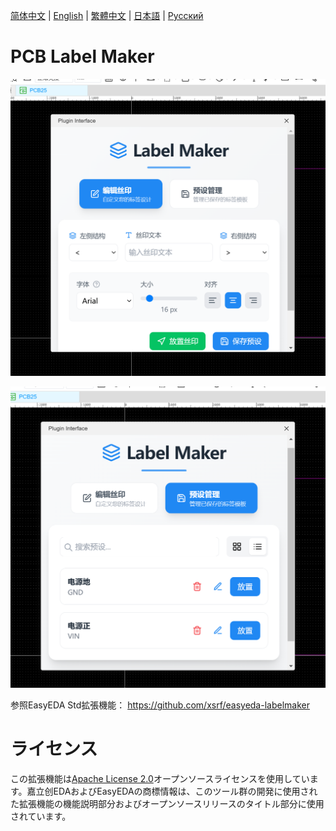 [简体中文](./README.md) | [English](./README.en.md) | [繁體中文](./README.zh-Hant.md) | [日本語](#) | [Русский](./README.ru.md)

# PCB Label Maker

![pic1](./images/plugin1.png)

![pic2](./images/plugin2.png)

参照EasyEDA Std拡張機能： https://github.com/xsrf/easyeda-labelmaker

# ライセンス

この拡張機能は[Apache License 2.0](https://choosealicense.com/licenses/apache-2.0/)オープンソースライセンスを使用しています。嘉立创EDAおよびEasyEDAの商標情報は、このツール群の開発に使用された拡張機能の機能説明部分およびオープンソースリリースのタイトル部分に使用されています。
